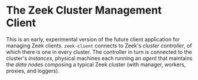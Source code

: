 # The Zeek Cluster Management Client

This is an early, experimental version of the future client application for
managing Zeek clients. `zeek-client` connects to Zeek's _cluster controller_,
of which there is one in every cluster. The controller in turn is connected
to the cluster's _instances_, physical machines each running an _agent_ that
maintains the _data nodes_ composing a typical Zeek cluster (with manager,
workers, proxies, and loggers).
